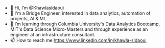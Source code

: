 - 👋 Hi, I’m @Khawlasidaoui
- 👀 I'm a Bridge Engineer, interested in data analytics, automation of projects, AI & ML.
- 🌱 I’m learning through Columbia University's Data Analytics Bootcamp, MIT's Data Science Micro-Masters and through experience as an engineer at an infrastructure consultant. 
- 📫 How to reach me https://www.linkedin.com/in/khawla-sidaoui

<!---
Khawlasidaoui/Khawlasidaoui is a ✨ special ✨ repository because its `README.md` (this file) appears on your GitHub profile.
You can click the Preview link to take a look at your changes.
--->
